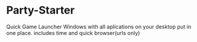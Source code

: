# Party-Starter
Quick Game Launcher
Windows with all aplications on your desktop put in one place.
includes time and quick browser(urls only)
